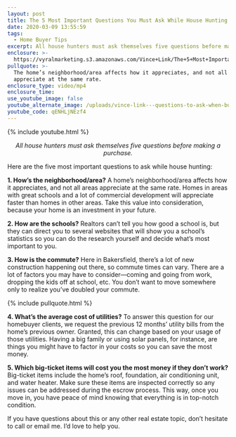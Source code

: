 ```yaml
---
layout: post
title: The 5 Most Important Questions You Must Ask While House Hunting
date: 2020-03-09 13:55:59
tags:
  - Home Buyer Tips
excerpt: All house hunters must ask themselves five questions before making a purchase.
enclosure: >-
  https://vyralmarketing.s3.amazonaws.com/Vince+Link/The+5+Most+Important+Questions+You+Must+Ask+While+House+Hunting.mp4
pullquote: >-
  The home’s neighborhood/area affects how it appreciates, and not all areas
  appreciate at the same rate.
enclosure_type: video/mp4
enclosure_time:
use_youtube_image: false
youtube_alternate_image: /uploads/vince-link---questions-to-ask-when-buying-youtube.jpg
youtube_code: qENHLjNEzf4
---
```


{% include youtube.html %}

<p style="text-align: center;"><em>All house hunters must ask themselves five questions before making a purchase.</em></p>

Here are the five most important questions to ask while house hunting:

**1\. How’s the neighborhood/area?** A home’s neighborhood/area affects how it appreciates, and not all areas appreciate at the same rate. Homes in areas with great schools and a lot of commercial development will appreciate faster than homes in other areas. Take this value into consideration, because your home is an investment in your future.

**2\. How are the schools?** Realtors can’t tell you how good a school is, but they can direct you to several websites that will show you a school’s statistics so you can do the research yourself and decide what’s most important to you.&nbsp;

**3\. How is the commute?** Here in Bakersfield, there’s a lot of new construction happening out there, so commute times can vary. There are a lot of factors you may have to consider—coming and going from work, dropping the kids off at school, etc. You don’t want to move somewhere only to realize you’ve doubled your commute.&nbsp;

{% include pullquote.html %}

**4\. What’s the average cost of utilities?** To answer this question for our homebuyer clients, we request the previous 12 months’ utility bills from the home’s previous owner. Granted, this can change based on your usage of those utilities. Having a big family or using solar panels, for instance, are things you might have to factor in your costs so you can save the most money.&nbsp;

**5\. Which big-ticket items will cost you the most money if they don’t work?** Big-ticket items include the home’s roof, foundation, air conditioning unit, and water heater. Make sure these items are inspected correctly so any issues can be addressed during the escrow process. This way, once you move in, you have peace of mind knowing that everything is in top-notch condition.

If you have questions about this or any other real estate topic, don’t hesitate to call or email me. I’d love to help you.